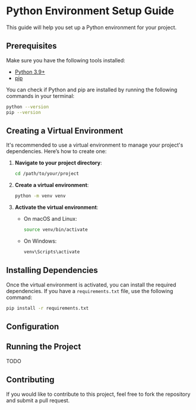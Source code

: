# Python Environment Setup Guide

This guide will help you set up a Python environment for your project.

## Prerequisites

Make sure you have the following tools installed:

- [Python 3.9+](https://www.python.org/downloads/)
- [pip](https://pip.pypa.io/en/stable/)

You can check if Python and pip are installed by running the following commands in your terminal:

```bash
python --version
pip --version
```


## Creating a Virtual Environment

It's recommended to use a virtual environment to manage your project's dependencies. Here’s how to create one:

1. **Navigate to your project directory**:

   ```bash
   cd /path/to/your/project
   ```
2. **Create a virtual environment**:

   ```bash
   python -m venv venv
   ```
3. **Activate the virtual environment**:

   - On macOS and Linux:
     ```bash
     source venv/bin/activate
     ```
   - On Windows:
     ```bash
     venv\Scripts\activate
     ```

## Installing Dependencies

Once the virtual environment is activated, you can install the required dependencies. If you have a `requirements.txt` file, use the following command:

```bash
pip install -r requirements.txt
```

## Configuration


## Running the Project

TODO



## Contributing

If you would like to contribute to this project, feel free to fork the repository and submit a pull request.
